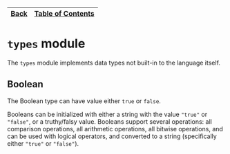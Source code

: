 [Back](18stdstring.md) | [Table of Contents](../README.md#table-of-contents)
---                    | ---

# `types` module

The `types` module implements data types not built-in to the language itself.

## Boolean

The Boolean type can have value either `true` or `false`.

Booleans can be initialized with either a string with the value `"true"` or `"false"`, or a truthy/falsy value.
Booleans support several operations: all comparison operations, all arithmetic operations, all bitwise operations, and can be used with logical operators, and converted to a string (specifically either `"true"` or `"false"`).
